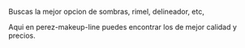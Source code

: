 Buscas la mejor opcion de sombras, rimel, delineador, etc,

Aqui en perez-makeup-line puedes encontrar los de mejor calidad y precios.


